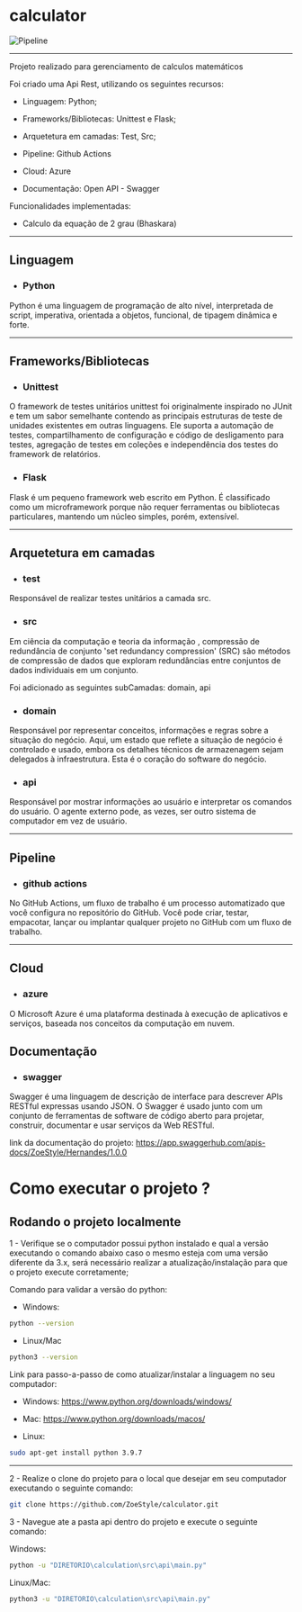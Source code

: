 # calculator

![Pipeline](https://github.com/lucasmarques73/node-api-heroku/workflows/Pipeline/badge.svg) 

---

Projeto realizado para gerenciamento de calculos matemáticos

Foi criado uma Api Rest, utilizando os seguintes recursos:

- Linguagem: Python;

- Frameworks/Bibliotecas: Unittest e Flask;

- Arquetetura em camadas: Test, Src;

- Pipeline: Github Actions

- Cloud: Azure

- Documentação: Open API - Swagger

Funcionalidades implementadas:

- Calculo da equação de 2 grau (Bhaskara)

---

## Linguagem

- ### Python

Python é uma linguagem de programação de alto nível, interpretada de script, imperativa, orientada a objetos, funcional, de tipagem dinâmica e forte.

---

## Frameworks/Bibliotecas

- ### Unittest

O framework de testes unitários unittest foi originalmente inspirado no JUnit e tem um sabor semelhante contendo as principais estruturas de teste de unidades existentes em outras linguagens. Ele suporta a automação de testes, compartilhamento de configuração e código de desligamento para testes, agregação de testes em coleções e independência dos testes do framework de relatórios.

- ### Flask

Flask é um pequeno framework web escrito em Python. É classificado como um microframework porque não requer ferramentas ou bibliotecas particulares, mantendo um núcleo simples, porém, extensível.

---

## Arquetetura em camadas

- ### test

Responsável de realizar testes unitários a camada src.

- ### src

Em ciência da computação e teoria da informação , compressão de redundância de conjunto 'set redundancy compression' (SRC) são métodos de compressão de dados que exploram redundâncias entre conjuntos de dados individuais em um conjunto.

Foi adicionado as seguintes subCamadas: domain, api

- ### domain

Responsável por representar conceitos, informações e regras sobre a situação do negócio. Aqui, um estado que reflete a situação de negócio é controlado e usado, embora os detalhes técnicos de armazenagem sejam delegados à infraestrutura. Esta é o coração do software do negócio.

- ### api

Responsável por mostrar informações ao usuário e interpretar os comandos do usuário. O agente externo pode, as vezes, ser outro sistema de computador em vez de usuário.
       
---

## Pipeline

- ### github actions

No GitHub Actions, um fluxo de trabalho é um processo automatizado que você configura no repositório do GitHub. Você pode criar, testar, empacotar, lançar ou implantar qualquer projeto no GitHub com um fluxo de trabalho.

---

## Cloud

- ### azure

O Microsoft Azure é uma plataforma destinada à execução de aplicativos e serviços, baseada nos conceitos da computação em nuvem.

## Documentação

- ### swagger

Swagger é uma linguagem de descrição de interface para descrever APIs RESTful expressas usando JSON. O Swagger é usado junto com um conjunto de ferramentas de software de código aberto para projetar, construir, documentar e usar serviços da Web RESTful.

link da documentação do projeto: https://app.swaggerhub.com/apis-docs/ZoeStyle/Hernandes/1.0.0

# Como executar o projeto ?

## Rodando o projeto localmente

1 - Verifique se o computador possui python instalado e qual a versão executando o comando abaixo caso o mesmo esteja com uma versão diferente da 3.x, será necessário realizar a atualização/instalação para que o projeto execute corretamente;

Comando para validar a versão do python:

- Windows:
~~~ bash
python --version
~~~

- Linux/Mac
~~~ bash
python3 --version
~~~

Link para passo-a-passo de como atualizar/instalar a linguagem no seu computador:

- Windows: https://www.python.org/downloads/windows/

- Mac: https://www.python.org/downloads/macos/

- Linux:
~~~ bash
sudo apt-get install python 3.9.7
~~~

---

2 - Realize o clone do projeto para o local que desejar em seu computador executando o seguinte comando:

~~~~bash
git clone https://github.com/ZoeStyle/calculator.git
~~~~

3 - Navegue ate a pasta api dentro do projeto e execute o seguinte comando:

Windows:
~~~~bash
python -u "DIRETORIO\calculation\src\api\main.py"
~~~~

Linux/Mac:
~~~~bash
python3 -u "DIRETORIO\calculation\src\api\main.py"
~~~~